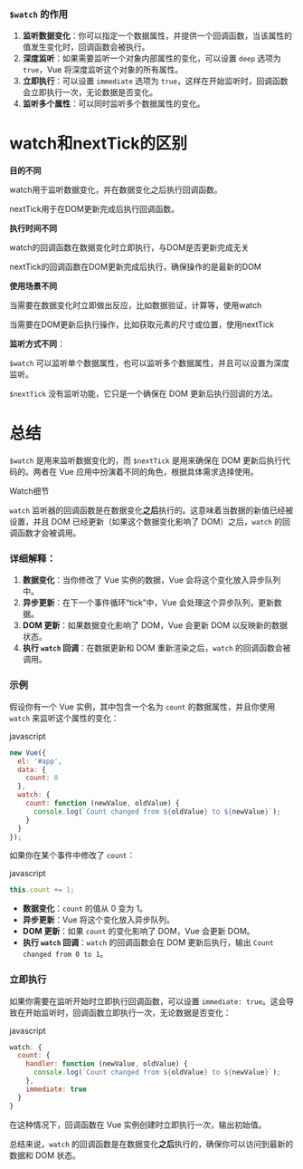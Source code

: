 ### `$watch` 的作用

1. **监听数据变化**：你可以指定一个数据属性，并提供一个回调函数，当该属性的值发生变化时，回调函数会被执行。
2. **深度监听**：如果需要监听一个对象内部属性的变化，可以设置 `deep` 选项为 `true`，Vue 将深度监听这个对象的所有属性。
3. **立即执行**：可以设置 `immediate` 选项为 `true`，这样在开始监听时，回调函数会立即执行一次，无论数据是否变化。
4. **监听多个属性**：可以同时监听多个数据属性的变化。



# watch和nextTick的区别

**目的不同**

watch用于监听数据变化，并在数据变化之后执行回调函数。

nextTick用于在DOM更新完成后执行回调函数。

**执行时间不同**

watch的回调函数在数据变化时立即执行，与DOM是否更新完成无关

nextTick的回调函数在DOM更新完成后执行，确保操作的是最新的DOM

**使用场景不同**

当需要在数据变化时立即做出反应，比如数据验证，计算等，使用watch

当需要在DOM更新后执行操作，比如获取元素的尺寸或位置，使用nextTick

**监听方式不同**：

`$watch` 可以监听单个数据属性，也可以监听多个数据属性，并且可以设置为深度监听。

`$nextTick` 没有监听功能，它只是一个确保在 DOM 更新后执行回调的方法。

# 总结

`$watch` 是用来监听数据变化的，而 `$nextTick` 是用来确保在 DOM 更新后执行代码的。两者在 Vue 应用中扮演着不同的角色，根据具体需求选择使用。







Watch细节

`watch` 监听器的回调函数是在数据变化**之后**执行的。这意味着当数据的新值已经被设置，并且 DOM 已经更新（如果这个数据变化影响了 DOM）之后，`watch` 的回调函数才会被调用。

### 详细解释：

1. **数据变化**：当你修改了 Vue 实例的数据，Vue 会将这个变化放入异步队列中。
2. **异步更新**：在下一个事件循环“tick”中，Vue 会处理这个异步队列，更新数据。
3. **DOM 更新**：如果数据变化影响了 DOM，Vue 会更新 DOM 以反映新的数据状态。
4. **执行 `watch` 回调**：在数据更新和 DOM 重新渲染之后，`watch` 的回调函数会被调用。

### 示例

假设你有一个 Vue 实例，其中包含一个名为 `count` 的数据属性，并且你使用 `watch` 来监听这个属性的变化：

javascript

```javascript
new Vue({
  el: '#app',
  data: {
    count: 0
  },
  watch: {
    count: function (newValue, oldValue) {
      console.log(`Count changed from ${oldValue} to ${newValue}`);
    }
  }
});
```

如果你在某个事件中修改了 `count`：

javascript

```javascript
this.count += 1;
```

- **数据变化**：`count` 的值从 0 变为 1。
- **异步更新**：Vue 将这个变化放入异步队列。
- **DOM 更新**：如果 `count` 的变化影响了 DOM，Vue 会更新 DOM。
- **执行 `watch` 回调**：`watch` 的回调函数会在 DOM 更新后执行，输出 `Count changed from 0 to 1`。

### 立即执行

如果你需要在监听开始时立即执行回调函数，可以设置 `immediate: true`。这会导致在开始监听时，回调函数立即执行一次，无论数据是否变化：

javascript

```javascript
watch: {
  count: {
    handler: function (newValue, oldValue) {
      console.log(`Count changed from ${oldValue} to ${newValue}`);
    },
    immediate: true
  }
}
```

在这种情况下，回调函数在 Vue 实例创建时立即执行一次，输出初始值。

总结来说，`watch` 的回调函数是在数据变化**之后**执行的，确保你可以访问到最新的数据和 DOM 状态。